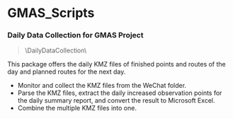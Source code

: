 # GMAS_Scripts

### Daily Data Collection for GMAS Project


> \DailyDataCollection\

This package offers the daily KMZ files of finished points and routes of the day and planned routes for the next day.

* Monitor and collect the KMZ files from the WeChat folder.
* Parse the KMZ files, extract the daily increased observation points for the daily summary report, and convert the result to Microsoft Excel.
* Combine the multiple KMZ files into one.
